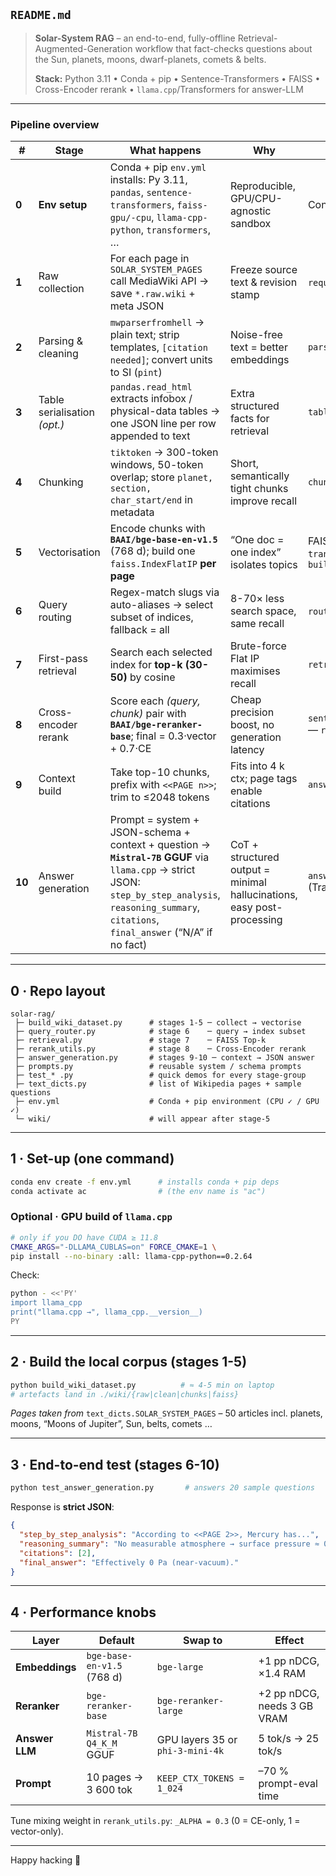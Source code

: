 ## `README.md`

> **Solar-System RAG** – an end-to-end, fully-offline Retrieval-Augmented-Generation
> workflow that fact-checks questions about the Sun, planets, moons, dwarf-planets,
> comets & belts.
>
> **Stack:** Python 3.11 • Conda + pip • Sentence-Transformers • FAISS • Cross-Encoder
> rerank • `llama.cpp`/Transformers for answer-LLM

---
### Pipeline overview

| #      | Stage                        | What happens                                                                                                                                                                                           | Why                                                                    | \*\*Tools used in **this repo**                                         |
| ------ | ---------------------------- | ------------------------------------------------------------------------------------------------------------------------------------------------------------------------------------------------------ | ---------------------------------------------------------------------- | ----------------------------------------------------------------------- |
| **0**  | **Env setup**                | Conda + pip `env.yml` installs: Py 3.11, `pandas`, `sentence-transformers`, `faiss-gpu/-cpu`, `llama-cpp-python`, `transformers`, …                                                                    | Reproducible, GPU/CPU-agnostic sandbox                                 | Conda + pip (see `env.yml`)                                             |
| **1**  | Raw collection               | For each page in `SOLAR_SYSTEM_PAGES` call MediaWiki API → save `*.raw.wiki` + meta JSON                                                                                                               | Freeze source text & revision stamp                                    | `requests` (REST) — `raw_collection.py`                                 |
| **2**  | Parsing & cleaning           | `mwparserfromhell` → plain text; strip templates, `[citation needed]`; convert units to SI (`pint`)                                                                                                    | Noise-free text = better embeddings                                    | `parsing_cleaning.py`                                                   |
| **3**  | Table serialisation *(opt.)* | `pandas.read_html` extracts infobox / physical-data tables → one JSON line per row appended to text                                                                                                    | Extra structured facts for retrieval                                   | `table_serialisation.py`                                                |
| **4**  | Chunking                     | `tiktoken` → 300-token windows, 50-token overlap; store `planet, section, char_start/end` in metadata                                                                                                  | Short, semantically tight chunks improve recall                        | `chunking.py`                                                           |
| **5**  | Vectorisation                | Encode chunks with **`BAAI/bge-base-en-v1.5`** (768 d); build one `faiss.IndexFlatIP` **per page**                                                                                                     | “One doc = one index” isolates topics                                  | FAISS GPU/CPU, `sentence-transformers` — `build_wiki_dataset.py`        |
| **6**  | Query routing                | Regex-match slugs via auto-aliases → select subset of indices, fallback = all                                                                                                                          | 8-70× less search space, same recall                                   | `routing_utils.py`, `query_router.py`                                   |
| **7**  | First-pass retrieval         | Search each selected index for **top-k (30-50)** by cosine                                                                                                                                             | Brute-force Flat IP maximises recall                                   | `retrieval.py`                                                          |
| **8**  | Cross-encoder rerank         | Score each *(query, chunk)* pair with **`BAAI/bge-reranker-base`**; final = 0.3·vector + 0.7·CE                                                                                                        | Cheap precision boost, no generation latency                           | `sentence-transformers.CrossEncoder` — `rerank_utils.py`                |
| **9**  | Context build                | Take top-10 chunks, prefix with `<<PAGE n>>`; trim to ≤2048 tokens                                                                                                                                     | Fits into 4 k ctx; page tags enable citations                          | `answer_generation.build_context()`                                     |
| **10** | Answer generation            | Prompt = system + JSON-schema + context + question → **`Mistral-7B` GGUF** via `llama.cpp` → strict JSON: `step_by_step_analysis`, `reasoning_summary`, `citations`, `final_answer` (“N/A” if no fact) | CoT + structured output = minimal hallucinations, easy post-processing | `answer_generation.generate_answer()` (Transformers **or** `llama.cpp`) |


---

## 0 · Repo layout

```
solar-rag/
 ├─ build_wiki_dataset.py      # stages 1-5 ─ collect → vectorise
 ├─ query_router.py            # stage 6    ─ query → index subset
 ├─ retrieval.py               # stage 7    ─ FAISS Top-k
 ├─ rerank_utils.py            # stage 8    ─ Cross-Encoder rerank
 ├─ answer_generation.py       # stages 9-10 ─ context → JSON answer
 ├─ prompts.py                 # reusable system / schema prompts
 ├─ test_* .py                 # quick demos for every stage-group
 ├─ text_dicts.py              # list of Wikipedia pages + sample questions
 ├─ env.yml                    # Conda + pip environment (CPU ✓ / GPU ✓)
 └─ wiki/                      # will appear after stage-5
```

---

## 1 · Set-up (one command)

```bash
conda env create -f env.yml      # installs conda + pip deps
conda activate ac                # (the env name is "ac")
```

### Optional · GPU build of `llama.cpp`

```bash
# only if you DO have CUDA ≥ 11.8
CMAKE_ARGS="-DLLAMA_CUBLAS=on" FORCE_CMAKE=1 \
pip install --no-binary :all: llama-cpp-python==0.2.64
```

Check:

```bash
python - <<'PY'
import llama_cpp
print("llama.cpp →", llama_cpp.__version__)
PY
```

---

## 2 · Build the local corpus (stages 1-5)

```bash
python build_wiki_dataset.py          # ≈ 4-5 min on laptop
# artefacts land in ./wiki/{raw|clean|chunks|faiss}
```

*Pages taken from* `text_dicts.SOLAR_SYSTEM_PAGES` – 50 articles incl. planets,
moons, “Moons of Jupiter”, Sun, belts, comets …

---

## 3 · End-to-end test (stages 6-10)

```bash
python test_answer_generation.py       # answers 20 sample questions
```

Response is **strict JSON**:

```json
{
  "step_by_step_analysis": "According to <<PAGE 2>>, Mercury has...",
  "reasoning_summary": "No measurable atmosphere → surface pressure ≈ 0 Pa.",
  "citations": [2],
  "final_answer": "Effectively 0 Pa (near-vacuum)."
}
```

---

## 4 · Performance knobs

| Layer          | Default                    | Swap to                          | Effect                      |
| -------------- | -------------------------- | -------------------------------- | --------------------------- |
| **Embeddings** | `bge-base-en-v1.5` (768 d) | `bge-large`                      | +1 pp nDCG, ×1.4 RAM        |
| **Reranker**   | `bge-reranker-base`        | `bge-reranker-large`             | +2 pp nDCG, needs 3 GB VRAM |
| **Answer LLM** | `Mistral-7B Q4_K_M` GGUF   | GPU layers 35 or `phi-3-mini-4k` | 5 tok/s → 25 tok/s          |
| **Prompt**     | 10 pages → 3 600 tok       | `KEEP_CTX_TOKENS = 1_024`        | –70 % prompt-eval time      |

Tune mixing weight in `rerank_utils.py`: `_ALPHA = 0.3`
(0 = CE-only, 1 = vector-only).

---

Happy hacking 🚀
